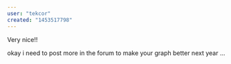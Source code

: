 ```yaml
---
user: "tekcor"
created: "1453517798"
---
```


Very nice!!

okay i need to post more in the forum to make your graph better next year ...


